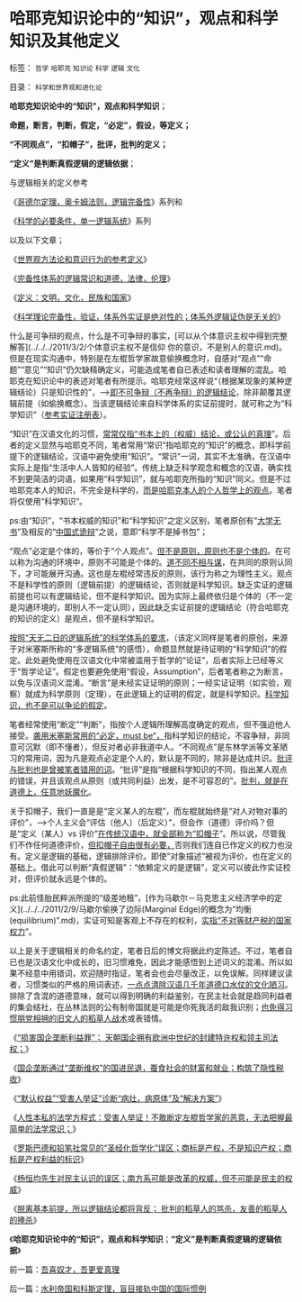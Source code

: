 # 哈耶克知识论中的“知识”，观点和科学知识及其他定义

标签： `哲学` `哈耶克` `知识论` `科学` `逻辑` `文化` 

目录： `科学和世界观和进化论`

**哈耶克知识论中的“知识”，观点和科学知识**；

**命题，断言，判断，假定，“必定”，假设，等定义；**

**“不同观点”，“扣帽子”，批评，批判的定义；**

**“定义”是判断真假逻辑的逻辑依据**；

与逻辑相关的定义参考

《[哥德尔定理，奥卡姆法则，逻辑完备性](../../../2011/5/3/只有人类才具备逻辑能力.md)》系列和

《[科学的必要条件，单一逻辑系统](../../../2011/5/28/科学必要条件，单一逻辑规则.md)》系列

以及以下文章；

《[世界观方法论和意识行为的参考定义](../../../2010/2/11/世界观方法论和意识行为的参考定义.md)》

《[完备性体系的逻辑常识和道德，法律，伦理](../../../2010/2/21/完备性体系的逻辑常识和道德，法律，伦理.md)》

《[定义：文明，文化，民族和国家](../../../2010/2/11/定义：文明，文化，民族和国家.md)》

《[科学理论完备性，验证，体系外实证是绝对性的；体系外逻辑证伪是无关的](../../../2010/7/12/中医是玄学；双盲统计是医疗保险的依据.md)》



什么是可争辩的观点，什么是不可争辩的事实，[可以从个体意识主权中得到完整解答](../../../2011/3/2/个体意识主权不是信仰 你的意识，不是别人的意识.md)。但是在现实沟通中，特别是在左棍哲学家故意偷换概念时，自感对“观点”“命题”“意见”“知识”仍欠缺精确定义，可能造成笔者自已表述和读者理解的混乱。哈耶克在知识论中的表述对笔者有所提示。哈耶克经常这样说“（根据某现象的某种逻辑结论）只是知识性的”，——>[即不可争辩（不再争辩）的逻辑结论](../../../2009/12/13/明确争论和不可争论的边界.md)，除非颠覆其逻辑前提（如偷换概念）。当该逻辑结论来自科学体系的实证前提时，就可称之为“科学知识”（[参考实证注册表](../../../2012/3/15/科学中没有哲学的位置；信仰的位置在那里？.md)）。

“知识”在汉语文化的习惯，[常常仅指“书本上的（权威）结论，或公认的真理](../../../2009/5/24/大学无书：读对书，不如会读书.md)”。后者的定义显然与哈耶克不同，笔者常用“常识”指哈耶克的“知识”的概念，即科学前提下的逻辑结论，汉语中避免使用“知识”。“常识”一词，其实不太准确，在汉语中实际上是指“生活中人人皆知的经验”。传统上缺乏科学观念和概念的汉语，确实找不到更简洁的词语，如果用“科学知识”，就与哈耶克所指的“知识”同义。但是不过哈耶克本人的知识，不完全是科学的，[而是哈耶克本人的个人哲学上的观点](../../../2012/3/18/传统知识分子“传统＝公有制＝五毛卫道”.md)。笔者将仅使用“科学知识”。

ps:由“知识”，“书本权威的知识”和“科学知识”之定义区别，笔者原创有“[大学无书](../../../2009/12/14/和猪打架，和信念争论（不是信仰）.md)”及相反的“[中国式诡辩](../../../2008/8/31/“大学无书”，远离中国式诡辩！.md)”之说，意即“科学不是掉书包”；

“观点”必定是个体的，等价于“个人观点”。[但不是原则，原则也不是个体的](../../../2012/3/14/系统论,进化论和信息系统.md)。在可以称为沟通的环境中，原则不可能是个体的。[道不同不相与谋](../../../2010/7/29/没有共同利益，请不要急忙以身相许！.md)，在共同的原则认同下，才可能展开沟通。这也是左棍经常违反的原则，该行为称之为理性主义。观点不是科学性的原则（逻辑前提）的逻辑结论，否则就是科学知识。缺乏实证的逻辑前提也可以有逻辑结论，但不是科学知识。因为实际上最终依归是个体的（不一定是沟通环境的，即别人不一定认同），因此缺乏实证前提的逻辑结论（符合哈耶克的知识的定义）是观点，但不是科学知识。

[按照“天无二日的逻辑系统”的科学体系的要求](../../../2010/6/10/“天无二日，法无二纲”科学体系基本要求.md)，（该定义同样是笔者的原创，来源于对米塞斯所称的“多逻辑系统”的感悟），命题显然就是待证明的“科学知识”的假定。此处避免使用在汉语文化中常被滥用于哲学的“论证”，后者实际上已经等义于“哲学论证”。假定也要避免使用“假设，Assumption”，后者笔者称之为断言，以免与汉语词义混淆。“断言”是未经实证证明的原则；一经实证证明（如实验，观察）就成为科学原则（定理），在此逻辑上的证明的假定，就是科学知识。[科学知识，也不是可以争论的假定](../../../2009/11/24/科学求知“五不争论”只讲事实.md)。

笔者经常使用“断定”“判断”，指按个人逻辑所理解高度确定的观点，但不强迫他人接受。[袭用米塞斯常用的“必定，must
be”，](../../../2010/3/7/米塞斯是科学陈述不杂繁冗的文学典范.md)指科学知识的结论，不容争辩，非同意可沉默（即不懂者），但反对者必非我道中人。“不同观点”是东林学派等文革陋习的常用词，因为凡是观点必定是个人的，默认是不同的，除非是达成共识。[批评与批判也是曾被笔者错用的词](../../../2009/7/8/骂，批评，批判的权利和实证.md)。“批评”是指“根据科学知识的不同，指出某人观点的错误，并且该观点从原则（或共同利益）出发，是不可容忍的”。[批判，就是在道德上，任意地妖魔化](%E4%BD%9C%E9%81%93%E5%BE%B7%E6%84%8F%E4%B9%89%E4%B8%8A)。

关于扣帽子，我们一直是是“定义某人的左棍”，而左棍就始终是“对人对物对事的评价”，——>个人主义会“评估（他人）（后定义）”，但会作（道德）评价吗？但是“定义（某人）vs
评价”[在传统汉语中，就全部称为“扣帽子](../../../2011/2/17/等级社会的真理标准就是“等级”本身.md)”。所以说，尽管我们不作任何道德评价，[但扣帽子自由很有必要，](../../../2011/7/19/不敢扣帽子的人，不会是民主人.md)否则我们连自已作定义的权力也没有。定义是逻辑的基础，逻辑排除评价。即使“对象描述”被视为评价，也在定义的基础上。借此可以判断“真假逻辑”：“依赖定义的是逻辑”，定义可以彼此作实证校对，但评价就永远是个体的。

ps:此前怪胎民粹派所提的“级差地租”，[作为马歇尔－马克思主义经济学中的定义](../../../2011/2/9/马歇尔偷换了边际(Marginal Edge)的概念为“均衡(equilibrium)”.md)，实证可知是客观上不存在的权利，[实指“不对等财产税的国家权力](../../../2012/1/17/英国无视农民生命的冷酷的级差地租包税制；.md)”。



以上是关于逻辑相关的命名约定，笔者日后的博文将据此约定陈述。不过，笔者自已也是汉语文化中成长的，旧习惯难免，因此才能感悟到上述词义的混淆。所以如果不经意中用错词，欢迎随时指证，笔者会也会尽量改正，以免误解。同样建议读者，习惯类似的严格的用词表述，[一点点清除汉语几千年道德口水仗的文化陋习](../../../2010/10/16/汉语是修辞表意语言，最适合道德口水仗.md)。排除了含混的道德意味，就可以得到明确的利益鉴别，在民主社会就是趋同利益者的集会结社，在丛林法则的公有制帝国就是可能是你死我活的敌我识别；[也免得习惯朋党相拥的旧文人的稻草人战术](../../../2013/1/25/友善的稻草人意图强奸的恶意；.md)或表错情。



《[“损害国企垄断利益罪”；
天朝国企拥有欧洲中世纪的封建特许权和领主司法权；](../../../2013/1/23/佛山夫妻案中的默认权益，公益诉讼，国进民退.md)》

《[国企垄断通过“垄断维权”的国进民退，蚕食社会的财富和就业；构筑了隐性税收](../../../2013/1/23/佛山小夫妻案中展示未来的“天堂&nbsp;or&nbsp;地狱”.md)》

《[“默认权益”“受害人举证”诊断“病灶，病原体”及“解决方案”](../../../2013/1/23/全部博文原创，全部观点原创；.md)》

《[人性本私的法学方程式：受害人举证！不敢断定左棍哲学家的恶意，无法把握最简单的法学常识；](../../../2013/1/24/人性本私的法学方程式.md)》

《[罗斯巴德和铅笔社常见的“圣经化哲学化”误区；商标是产权，不是知识产权；商标是产权利益的标识](../../../2013/1/24/商标是产权，但不是知识产权，及罗斯巴德和铅笔社.md)》

《[杨恒均先生对民主认识的误区；南方系可能是改革的权威，但不可能是民主的权威](../../../2013/1/24/请不加怀疑否定权威，及杨恒均和南方系.md)》

《[脱离基本前提，所以逻辑结论都将背反； 批判的稻草人的骂杀，友善的稻草人的捧杀](../../../2013/1/25/友善的稻草人意图强奸的恶意；.md)》

《**哈耶克知识论中的“知识”，观点和科学知识**；**“定义”是判断真假逻辑的逻辑依据**》

前一篇：[吾喜奴才，吾更爱真理](../../../2013/1/25/吾喜奴才，吾更爱真理.md)

后一篇：[水利帝国和科斯定理，盲目接轨中国的国际惯例](../../../2013/1/26/水利帝国和科斯定理，盲目接轨中国的国际惯例.md)